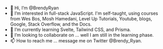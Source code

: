 - 👋 Hi, I’m @BrendyRyan
- 👀 I’m interested in full-stack JavaScript. I'm self-taught, using courses from Wes Bos, Mosh Hamedani, Level Up Tutorials, Youtube, blogs, Google, Stack Overflow, and the Docs.
- 🌱 I’m currently learning Svelte, Tailwind CSS, and Prisma.
- 💞️ I’m looking to collaborate on ... well I am still in the learning phase.
- 📫 How to reach me ... message me on Twitter @Brendy_Ryan.

<!---
BrendyRyan/BrendyRyan is a ✨ special ✨ repository because its `README.md` (this file) appears on your GitHub profile.
You can click the Preview link to take a look at your changes.
--->
